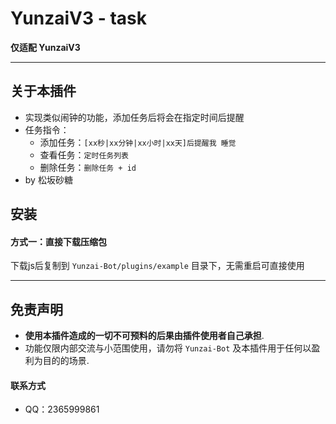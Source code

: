 # YunzaiV3 - task

**仅适配 YunzaiV3**

****

## 关于本插件
- 实现类似闹钟的功能，添加任务后将会在指定时间后提醒
- 任务指令：
  - 添加任务：`[xx秒|xx分钟|xx小时|xx天]后提醒我 睡觉`
  - 查看任务：`定时任务列表`
  - 删除任务：`删除任务 + id`
- by 松坂砂糖

## 安装

#### 方式一：直接下载压缩包

下载js后复制到 `Yunzai-Bot/plugins/example` 目录下，无需重启可直接使用

****

##  免责声明

- **使用本插件造成的一切不可预料的后果由插件使用者自己承担**.
- 功能仅限内部交流与小范围使用，请勿将 `Yunzai-Bot` 及本插件用于任何以盈利为目的的场景.


####  联系方式

- QQ：2365999861
